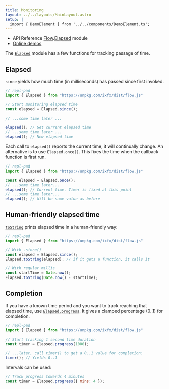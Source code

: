 ```yaml
---
title: Monitoring
layout: ../../layouts/MainLayout.astro
setup: |
  import { DemoElement } from '../../components/DemoElement.ts';
---
```


<script type="module" hoist>
import '/src/components/ReplPad';
</script>
<div class="tip"><ul>
<li>API Reference <a href="https://clinth.github.io/ixfx/modules/Flow.html">Flow</a>.<a href="https://clinth.github.io/ixfx/modules/Flow.Elapsed.html">Elapsed</a> module</li>
<li><a href="https://clinth.github.io/ixfx-demos/flow/">Online demos</a></li>
</ul></div>

The [`Elapsed`](https://clinth.github.io/ixfx/modules/Flow.Elapsed.html) module has a few functions for tracking passage of time.

## Elapsed

`since` yields how much time (in milliseconds) has passed since first invoked.

```js
// repl-pad
import { Elapsed } from "https://unpkg.com/ixfx/dist/flow.js"

// Start monitoring elapsed time
const elapsed = Elapsed.since();

// ...some time later ...

elapsed(); // Get current elapsed time
// ...some time later ...
elapsed(); // New elapsed time
```

Each call to `elapsed()` reports the current time, it will continually change. An alternative is to use `Elapsed.once()`. This fixes the time when the callback function is first run.

```js
// repl-pad
import { Elapsed } from "https://unpkg.com/ixfx/dist/flow.js"

const elapsed = Elapsed.once();
// ...some time later...
elapsed(); // Current time. Timer is fixed at this point
// ...some time later...
elapsed(); // Will be same value as before
```

## Human-friendly elapsed time

[`toString`](https://clinth.github.io/ixfx/functions/Flow.Elapsed.toString.html) prints elapsed time in a human-friendly way:

```js
// repl-pad
import { Elapsed } from "https://unpkg.com/ixfx/dist/flow.js"

// With .since()
const elapsed = Elapsed.since();
Elapsed.toString(elapsed); // if it gets a function, it calls it

// With regular millis
const startTime = Date.now();
Elapsed.toString(Date.now() - startTime);
```

## Completion

If you have a known time period and you want to track reaching that elapsed time, use
[`Elapsed.progress`](https://clinth.github.io/ixfx/functions/Flow.Elapsed.progress.html). It gives a clamped percentage (0..1) for completion.

```js
// repl-pad
import { Elapsed } from "https://unpkg.com/ixfx/dist/flow.js"

// Start tracking 1 second time duration
const timer = Elapsed.progress(1000);

// ...later, call timer() to get a 0..1 value for completion:
timer(); // Yields 0..1
```

Intervals can be used:
```js
// Track progress towards 4 minutes
const timer = Elapsed.progress({ mins: 4 });
```
